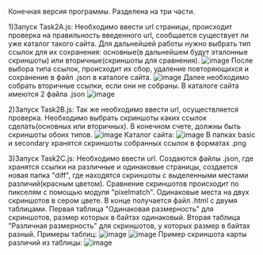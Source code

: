 Конечная версия программы. Разделена на три части.

1)Запуск Task2A.js:
Необходимо ввести url страницы, происходит проверка на правильность введенного url, сообщается существует ли уже каталог такого сайта. Для дальнейшей работы нужно выбрать тип ссылок для их сохранения: основные(в дальнейшем будут эталонные скриншоты) или вторичные(скриншоты для сравнения).
![image](https://user-images.githubusercontent.com/100190836/218975084-c99af709-95ce-465e-af67-113c6e6b4811.png)
После выбора типа ссылок, происходит их сбор, удаление повторяющихся и сохранение в файл .json в каталоге сайта.
![image](https://user-images.githubusercontent.com/100190836/218975961-fb1ec007-e6c3-4fe0-99d5-f4e04a140772.png)
Далее необходимо собрать вторичные ссылки, если они не собраны.
В каталоге сайта имеются 2 файла .json
![image](https://user-images.githubusercontent.com/100190836/218976323-37dbb543-b630-4f0b-93e5-fb2481d7d46b.png)

2)Запуск Task2B.js:
Так же необходимо ввести url, осуществляется проверка.
Необходимо выбрать скриншоты каких ссылок сделать(основных или вторичных).
В конечном счете, должны быть скриншоты обоих типов.
![image](https://user-images.githubusercontent.com/100190836/218976843-8c00269e-4053-49bd-88a9-6df5eef2301e.png)
Каталог сайта:
![image](https://user-images.githubusercontent.com/100190836/218977818-7ba4e029-171e-4aee-8461-82bf8f7bd774.png)
В папках basic и secondary хранятся скриншоты собранных ссылок в форматах .png

3)Запуск Task2C.js:
Необходимо ввести url.
Создаются файлы .json, где хранятся ссылки на различные и одинаковые страницы, создается новая папка "diff", где находятся скриншоты с выделенными местами различий(красным цветом). Сравнение скриншотов происходит по пикселям с помощью модуля "pixelmatch". Одинаковые места на двух скриншотов в сером цвете.
В конце получается файл .html с двумя таблицами. Первая таблица "Одинаковая размерность" для скриншотов, размер которых в байтах одинаковый. Вторая таблица "Различная размерность" для скриншотов, у которых размер в байтах разный.
Примеры таблиц:
![image](https://user-images.githubusercontent.com/100190836/218981479-87e5a82a-3e93-4425-b7bc-501bd50827b5.png)
![image](https://user-images.githubusercontent.com/100190836/218981574-e74ee02f-13de-4eb2-9215-1beb4c88a24f.png)
Пример скриншота карты различий из таблицы:
![image](https://user-images.githubusercontent.com/100190836/218981714-cea78f93-0cbd-4576-a3ad-5773fa124ac9.png)
